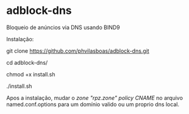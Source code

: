 # adblock-dns
Bloqueio de anúncios via DNS usando BIND9

Instalação:

git clone https://github.com/phvilasboas/adblock-dns.git

cd adblock-dns/

chmod +x install.sh

./install.sh

Apos a instalação, mudar o 	_zone "rpz.zone" policy CNAME_  no arquivo named.conf.options para um domínio valido ou um proprio dns local.
